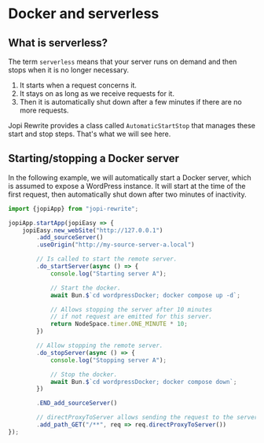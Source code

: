 # Docker and serverless

## What is serverless?

The term `serverless` means that your server runs on demand and then stops when it is no longer necessary.

1. It starts when a request concerns it.
2. It stays on as long as we receive requests for it.
3. Then it is automatically shut down after a few minutes if there are no more requests.

Jopi Rewrite provides a class called `AutomaticStartStop` that manages these start and stop steps.
That's what we will see here.

## Starting/stopping a Docker server

In the following example, we will automatically start a Docker server, which is assumed to expose a WordPress instance.
It will start at the time of the first request, then automatically shut down after two minutes of inactivity.

```typescript
import {jopiApp} from "jopi-rewrite";

jopiApp.startApp(jopiEasy => {
    jopiEasy.new_webSite("http://127.0.0.1")
        .add_sourceServer()
        .useOrigin("http://my-source-server-a.local")

        // Is called to start the remote server.
        .do_startServer(async () => {
            console.log("Starting server A");

            // Start the docker.
            await Bun.$`cd wordpressDocker; docker compose up -d`;

            // Allows stopping the server after 10 minutes
            // if not request are emitted for this server.
            return NodeSpace.timer.ONE_MINUTE * 10;
        })

        // Allow stopping the remote server.
        .do_stopServer(async () => {
            console.log("Stopping server A");

            // Stop the docker.
            await Bun.$`cd wordpressDocker; docker compose down`;
        })

        .END_add_sourceServer()

        // directProxyToServer allows sending the request to the server.
        .add_path_GET("/**", req => req.directProxyToServer())
});
```